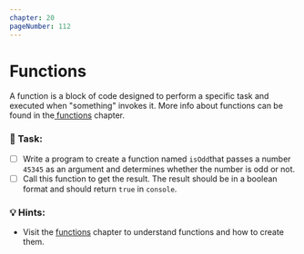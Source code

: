 ```yaml
---
chapter: 20
pageNumber: 112
---
```

# Functions

A function is a block of code designed to perform a specific task and executed when "something" invokes it. More info about functions can be found in the[ functions](../functions/) chapter.



### 📝 Task:

* [ ] Write a program to create a function named `isOdd`that passes a number `45345` as an argument and determines whether the number is odd or not.
* [ ] Call this function to get the result. The result should be in a boolean format and should return `true` in `console`.&#x20;

### 💡 Hints:

* Visit the [functions](../functions/) chapter to understand functions and how to create them.

